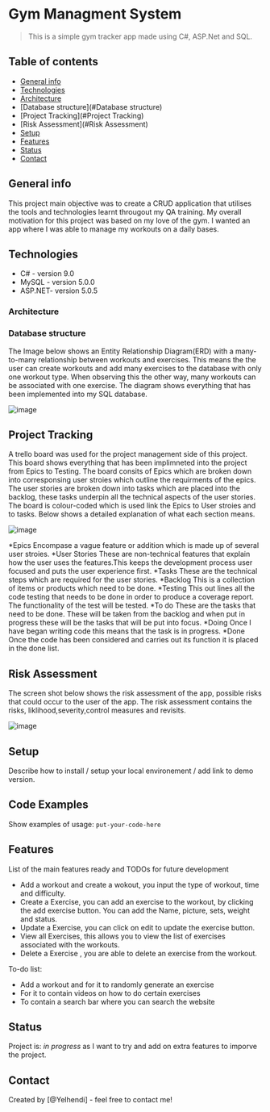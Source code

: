 # Gym Managment System 
> This is a simple gym tracker app made using C#, ASP.Net and SQL.

## Table of contents
* [General info](#general-info)
* [Technologies](#technologies)
* [Architecture](#Architecture)
* [Database structure](#Database structure)
* [Project Tracking](#Project Tracking)
* [Risk Assessment](#Risk Assessment)
* [Setup](#setup)
* [Features](#features)
* [Status](#status)
* [Contact](#contact)

## General info
This project main objective was to create a CRUD application that utilises the tools and technologies learnt througout my QA training. My overall motivation for this project was based on my love of the gym. I wanted an app where I was able to manage my workouts on a daily bases.

## Technologies
* C# - version 9.0
* MySQL - version 5.0.0
* ASP.NET- version 5.0.5

### Architecture 
### Database structure
The Image below shows an Entity Relationship Diagram(ERD) with a many-to-many relationship between workouts and exercises. This means the the user can create workouts and add many exercises to the database with only one workout type. When observing this the other way, many workouts can be associated with one exercise. The diagram shows everything that has been implemented into my SQL database.


![image](https://user-images.githubusercontent.com/64641730/117540080-55752e00-b005-11eb-874c-15e2a7a227eb.png)

## Project Tracking
A trello board was used for the project management side of this project. This board shows everything that has been implimneted into the project from Epics to Testing.
The board consits of Epics which are broken down into corresponsing user stroies which outline the requirments of the epics. The user stories are broken down into tasks which are placed into the backlog, these tasks underpin all the technical aspects of the user stories. The board is colour-coded which is used link the Epics to User stroies and to tasks. Below shows a detailed explanation of what each section means.

![image](https://user-images.githubusercontent.com/64641730/117541211-b6533500-b00a-11eb-9822-df368b20b108.png)

*Epics Encompase a vague feature or addition which is made up of several user stroies.
*User Stories These are non-technical features that explain how the user uses the features.This keeps the development process user focused and puts the user experience first. 
*Tasks These are the technical steps which are required  for the user stories. 
*Backlog  This is a collection of items or products which need to be done.
*Testing This out lines all the code testing that needs to be done in order to produce a coverage report. The functionality of the test will be tested.
*To do These are the tasks that need to be done. These will be taken from the backlog and when put in progress these will be the tasks that will be put into focus.
*Doing Once I have began writing code this means that the task is in progress.
*Done Once the code has been considered and carries out its function it is placed in the done list.

## Risk Assessment 
The screen shot below shows the risk assessment of the app, possible risks that could occur to the user of the app. The risk assessment contains the risks, liklihood,severity,control measures and revisits.

![image](https://user-images.githubusercontent.com/64641730/117568563-e0633080-b0b8-11eb-9888-40c24e205868.png)

## Setup
Describe how to install / setup your local environement / add link to demo version.

## Code Examples
Show examples of usage:
`put-your-code-here`

## Features
List of the main features ready and TODOs for future development
* Add a workout and create a wokout, you input the type of workout, time and difficulty.
* Create a Exercise, you can add an exercise to the workout, by clicking the add exercise button. You can add the Name, picture, sets, weight and status.
* Update a Exercise, you can click on edit to update the exercise button.
* View all Exercises, this allows you to view the list of exercises associated with the workouts.
* Delete a Exercise , you are able to delete an exercise from the workout.

To-do list:
* Add a workout and for it to randomly generate an exercise 
* For it to contain videos on how to do certain exercises 
* To contain a search bar where you can search the website

## Status
Project is: _in progress_ as I want to try and add on extra features to imporve the project.

## Contact
Created by [@Yelhendi] - feel free to contact me!
